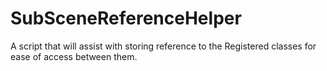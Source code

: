 # SubSceneReferenceHelper
A script that will assist with storing reference to the Registered classes for ease of access between them.
